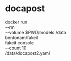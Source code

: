 # docapost

docker run \
  --rm \
  --volume $PWD/models:/data \
  bentonam/fakeit \
  fakeit console \
  --count 10 \
  /data/docapost2.yaml
